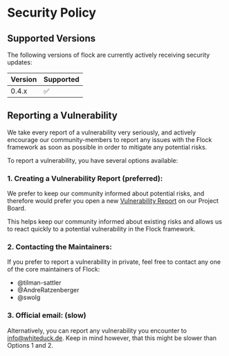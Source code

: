 # Security Policy

## Supported Versions

The following versions of flock are currently actively receiving security updates:

| Version | Supported          |
| ------- | ------------------ |
| 0.4.x  | :white_check_mark:  |

## Reporting a Vulnerability

We take every report of a vulnerability very seriously, 
and actively encourage our community-members to report 
any issues with the Flock framework as soon as possible
in order to mitigate any potential risks.

To report a vulnerability, you have several options  available:

### 1. Creating a Vulnerability Report (preferred):

We prefer to keep our community informed about potential risks,
and therefore would prefer you open a new [Vulnerability Report](https://github.com/whiteducksoftware/flock/issues/new/choose)
on our Project Board.

This helps keep our community informed about existing risks and allows us to react quickly to a potential
vulnerability in the Flock framework.

### 2. Contacting the Maintainers:

If you prefer to report a vulnerability in private, feel free to contact
any one of the core maintainers of Flock:

- @tilman-sattler
- @AndreRatzenberger
- @swolg


### 3. Official email: (slow)

Alternatively, you can report any vulnerability you encounter to info@whiteduck.de.
Keep in mind however, that this might be slower than Options 1 and 2.

